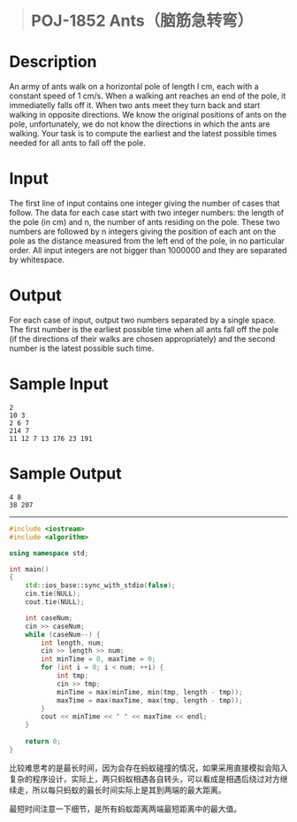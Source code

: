 > # POJ-1852 Ants（脑筋急转弯）

# Description

An army of ants walk on a horizontal pole of length l cm, each with a constant speed of 1 cm/s. When a walking ant reaches an end of the pole, it immediatelly falls off it. When two ants meet they turn back and start walking in opposite directions. We know the original positions of ants on the pole, unfortunately, we do not know the directions in which the ants are walking. Your task is to compute the earliest and the latest possible times needed for all ants to fall off the pole.

# Input

The first line of input contains one integer giving the number of cases that follow. The data for each case start with two integer numbers: the length of the pole (in cm) and n, the number of ants residing on the pole. These two numbers are followed by n integers giving the position of each ant on the pole as the distance measured from the left end of the pole, in no particular order. All input integers are not bigger than 1000000 and they are separated by whitespace.

# Output

For each case of input, output two numbers separated by a single space. The first number is the earliest possible time when all ants fall off the pole (if the directions of their walks are chosen appropriately) and the second number is the latest possible such time.

# Sample Input

```
2
10 3
2 6 7
214 7
11 12 7 13 176 23 191
```

# Sample Output

```
4 8
38 207
```

----

```c++
#include <iostream>
#include <algorithm>

using namespace std;

int main()
{
	std::ios_base::sync_with_stdio(false);
	cin.tie(NULL);
	cout.tie(NULL);

	int caseNum;
	cin >> caseNum;
	while (caseNum--) {
		int length, num;
		cin >> length >> num;
		int minTime = 0, maxTime = 0;
		for (int i = 0; i < num; ++i) {
			int tmp;
			cin >> tmp;
			minTime = max(minTime, min(tmp, length - tmp));
			maxTime = max(maxTime, max(tmp, length - tmp));
		}
		cout << minTime << " " << maxTime << endl;
	}
	
	return 0;
}
```

比较难思考的是最长时间，因为会存在蚂蚁碰撞的情况，如果采用直接模拟会陷入复杂的程序设计，实际上，两只蚂蚁相遇各自转头，可以看成是相遇后绕过对方继续走，所以每只蚂蚁的最长时间实际上是其到两端的最大距离。

最短时间注意一下细节，是所有蚂蚁距离两端最短距离中的最大值。